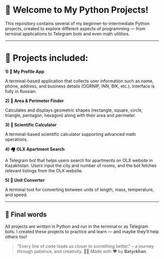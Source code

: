 # 👋 Welcome to My Python Projects!

This repository contains several of my beginner-to-intermediate Python projects, created to explore different aspects of programming — from terminal applications to Telegram bots and even math utilities.

---

# 🐍 Projects included:

**1) 📝 My Profile App**

A terminal-based application that collects user information such as name, phone, address, and business details (OGRNIP, INN, BIK, etc.).
Interface is fully in Russian.

**2) 📐 Area & Perimeter Finder**

Calculates and displays geometric shapes (rectangle, square, circle, triangle, pentagon, hexagon) along with their area and perimeter.

**3) 🧮 Scientific Calculator**

A terminal-based scientific calculator supporting advanced math operations.

**4) 🏘️ OLX Apartment Search**

A Telegram bot that helps users search for apartments on OLX  website in Kazakhstan.
Users input the city and number of rooms, and the bot fetches relevant listings from the OLX website.

**5) 📏 Unit Converter**

A terminal tool for converting between units of length, mass, temperature, and speed.

---

##  🧠 Final words

All projects are written in Python and run in the terminal or as Telegram bots. 
I created these projects to practice and learn — and maybe they’ll help others too!

> "Every line of code leads us closer to something better."
> – a journey through patience, and creativity.
> 👨‍💻 Made with ❤️ by **Batyrkhan**.


